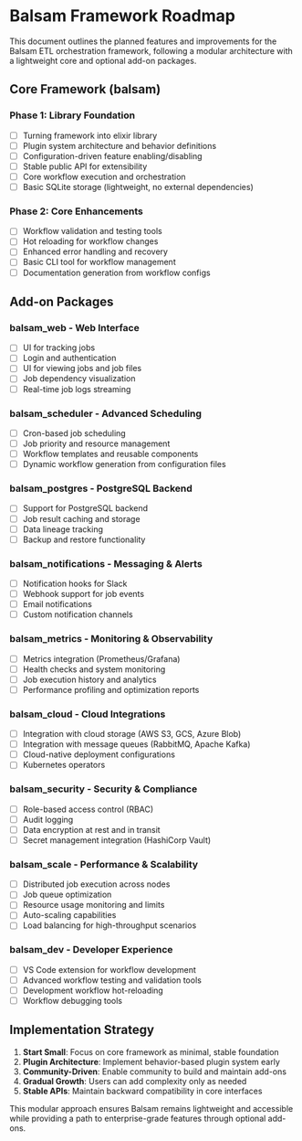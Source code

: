 # Balsam Framework Roadmap

This document outlines the planned features and improvements for the Balsam ETL orchestration framework, following a modular architecture with a lightweight core and optional add-on packages.

## Core Framework (balsam)

### Phase 1: Library Foundation
- [ ] Turning framework into elixir library
- [ ] Plugin system architecture and behavior definitions
- [ ] Configuration-driven feature enabling/disabling
- [ ] Stable public API for extensibility
- [ ] Core workflow execution and orchestration
- [ ] Basic SQLite storage (lightweight, no external dependencies)

### Phase 2: Core Enhancements
- [ ] Workflow validation and testing tools
- [ ] Hot reloading for workflow changes
- [ ] Enhanced error handling and recovery
- [ ] Basic CLI tool for workflow management
- [ ] Documentation generation from workflow configs

## Add-on Packages

### balsam_web - Web Interface
- [ ] UI for tracking jobs
- [ ] Login and authentication
- [ ] UI for viewing jobs and job files
- [ ] Job dependency visualization
- [ ] Real-time job logs streaming

### balsam_scheduler - Advanced Scheduling
- [ ] Cron-based job scheduling
- [ ] Job priority and resource management
- [ ] Workflow templates and reusable components
- [ ] Dynamic workflow generation from configuration files

### balsam_postgres - PostgreSQL Backend
- [ ] Support for PostgreSQL backend
- [ ] Job result caching and storage
- [ ] Data lineage tracking
- [ ] Backup and restore functionality

### balsam_notifications - Messaging & Alerts
- [ ] Notification hooks for Slack
- [ ] Webhook support for job events
- [ ] Email notifications
- [ ] Custom notification channels

### balsam_metrics - Monitoring & Observability
- [ ] Metrics integration (Prometheus/Grafana)
- [ ] Health checks and system monitoring
- [ ] Job execution history and analytics
- [ ] Performance profiling and optimization reports

### balsam_cloud - Cloud Integrations
- [ ] Integration with cloud storage (AWS S3, GCS, Azure Blob)
- [ ] Integration with message queues (RabbitMQ, Apache Kafka)
- [ ] Cloud-native deployment configurations
- [ ] Kubernetes operators

### balsam_security - Security & Compliance
- [ ] Role-based access control (RBAC)
- [ ] Audit logging
- [ ] Data encryption at rest and in transit
- [ ] Secret management integration (HashiCorp Vault)

### balsam_scale - Performance & Scalability
- [ ] Distributed job execution across nodes
- [ ] Job queue optimization
- [ ] Resource usage monitoring and limits
- [ ] Auto-scaling capabilities
- [ ] Load balancing for high-throughput scenarios

### balsam_dev - Developer Experience
- [ ] VS Code extension for workflow development
- [ ] Advanced workflow testing and validation tools
- [ ] Development workflow hot-reloading
- [ ] Workflow debugging tools

## Implementation Strategy

1. **Start Small**: Focus on core framework as minimal, stable foundation
2. **Plugin Architecture**: Implement behavior-based plugin system early
3. **Community-Driven**: Enable community to build and maintain add-ons
4. **Gradual Growth**: Users can add complexity only as needed
5. **Stable APIs**: Maintain backward compatibility in core interfaces

This modular approach ensures Balsam remains lightweight and accessible while providing a path to enterprise-grade features through optional add-ons.